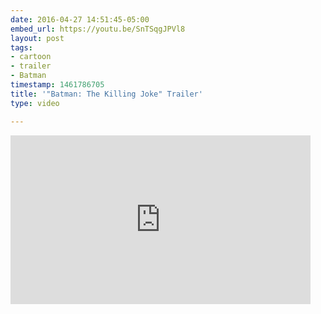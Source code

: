```yaml
---
date: 2016-04-27 14:51:45-05:00
embed_url: https://youtu.be/SnTSqgJPVl8
layout: post
tags:
- cartoon
- trailer
- Batman
timestamp: 1461786705
title: '"Batman: The Killing Joke" Trailer'
type: video

---
```

<iframe width="480" height="270" src="https://www.youtube.com/embed/SnTSqgJPVl8?feature=oembed" frameborder="0" allowfullscreen></iframe>

